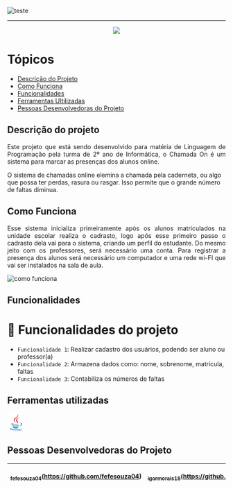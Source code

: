 ![teste](https://user-images.githubusercontent.com/130559720/235909160-5ad891a7-97e0-4867-8689-5f24a4bfe3bb.jpg)

<hr>

<p align="center">
   <img src="http://img.shields.io/static/v1?label=STATUS&message=EM%20DESENVOLVIMENTO&color=RED&style=for-the-badge" #vitrinedev/>
</p>

# Tópicos

* [Descrição do Projeto](#descrição-do-projeto)
* [Como Funciona](#como-funciona)
* [Funcionalidades](#funcionalidades)
* [Ferramentas Ultilizadas](#Ferramentas-ltilizadas)
* [Pessoas Desenvolvedoras do Projeto](#Pessoas-Desenvolvedoras-do-Projeto)


## Descrição do projeto 

<p align="justify">
  Este projeto que está sendo desenvolvido para matéria de Linguagem de Programação pela turma de 2º ano de Informática, o Chamada On é um sistema para marcar as presenças dos alunos online.
  
  O sistema de chamadas online elemina a chamada pela caderneta, ou algo que possa ter perdas, rasura ou rasgar. Isso permite que o grande número de faltas diminua.

   
## Como Funciona
  
  <p align="justify">
    Esse sistema inicializa primeiramente após os alunos matriculados na unidade escolar realiza o cadrasto, logo após esse primeiro passo o cadrasto dela vai para o sistema, criando um perfil do estudante. Do mesmo jeito com os professores, será necessário uma conta. Para registrar a presença dos alunos será necessário um computador e uma rede wi-FI que vai ser instalados na sala de aula.
    
![como funciona](https://github.com/igormorais18/chamada/assets/130559720/80bd5b29-9202-4871-ac63-848e978ca928)

     
## Funcionalidades
 
# :hammer: Funcionalidades do projeto
     
 - `Funcionalidade 1`: Realizar cadastro dos usuários, podendo ser aluno ou professor(a) 
 - `Funcionalidade 2`: Armazena dados como: nome, sobrenome, matrícula, faltas
 - `Funcionalidade 3`: Contabiliza os números de faltas
     
## Ferramentas utilizadas

<a href="https://www.java.com" target="_blank"> <img src="https://raw.githubusercontent.com/devicons/devicon/master/icons/java/java-original.svg" alt="java" width="40" height="40"/> </a>
     
     
     
## Pessoas Desenvolvedoras do Projeto
    
 <br><sub>fefesouza04</sub>(https://github.com/fefesouza04) | <br><sub>igormorais18</sub>(https://github.com/igormorais18) | <br><sub>bastossdavi</sub>(https://github.com/bastossdavi) |
| :---: | :---: | :---: |

   
